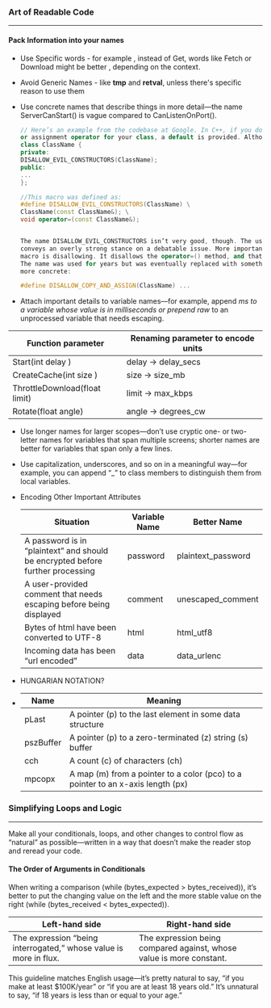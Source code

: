### Art of Readable Code

---

#### Pack Information into your names

- Use Specific words  - for example , instead of Get, words like Fetch or Download might be better , depending on the context.

- Avoid Generic Names - like **tmp** and **retval**, unless there's specific reason to use them

- Use concrete names that describe things in more detail—the name ServerCanStart() is vague compared to CanListenOnPort().

  ```C++
  // Here’s an example from the codebase at Google. In C++, if you don’t define a copy constructor
  or assignment operator for your class, a default is provided. Although handy, these methods can easily lead to memory leaks and other mishaps because they’re executed “behind the scenes” in places you might not have realized. As a result, Google has a convention to disallow these “evil” constructors, using a macro:
  class ClassName {
  private:
  DISALLOW_EVIL_CONSTRUCTORS(ClassName);
  public:
  ...
  };
  
  //This macro was defined as:
  #define DISALLOW_EVIL_CONSTRUCTORS(ClassName) \
  ClassName(const ClassName&); \
  void operator=(const ClassName&);
  
  
  The name DISALLOW_EVIL_CONSTRUCTORS isn’t very good, though. The use of the word “evil”
  conveys an overly strong stance on a debatable issue. More important, it isn’t clear what that
  macro is disallowing. It disallows the operator=() method, and that isn’t even a “constructor”!
  The name was used for years but was eventually replaced with something less provocative and
  more concrete:
  
  #define DISALLOW_COPY_AND_ASSIGN(ClassName) ...
  ```

  

- Attach important details to variable names—for example, append _ms to a variable whose value is in milliseconds or prepend raw_ to an unprocessed variable that needs escaping.

| Function parameter            | Renaming parameter to encode units |
| ----------------------------- | ---------------------------------- |
| Start(int delay )             | delay → delay_secs                 |
| CreateCache(int size )        | size → size_mb                     |
| ThrottleDownload(float limit) | limit → max_kbps                   |
| Rotate(float angle)           | angle → degrees_cw                 |



-  Use longer names for larger scopes—don’t use cryptic one- or two-letter names for variables that span multiple screens; shorter names are better for variables that span only a few lines.

-  Use capitalization, underscores, and so on in a meaningful way—for example, you can append “_” to class members to distinguish them from local variables.

- Encoding Other Important Attributes

  

  | Situation                                                    | Variable Name | Better Name        |
  | ------------------------------------------------------------ | ------------- | ------------------ |
  | A password is in “plaintext” and should be encrypted before further processing | password      | plaintext_password |
  | A user-provided comment that needs escaping before being displayed | comment       | unescaped_comment  |
  | Bytes of html have been converted to UTF-8                   | html          | html_utf8          |
  | Incoming data has been “url encoded”                         | data          | data_urlenc        |

- HUNGARIAN NOTATION?

- | Name      | Meaning                                                      |
  | --------- | ------------------------------------------------------------ |
  | pLast     | A pointer (p) to the last element in some data structure     |
  | pszBuffer | A pointer (p) to a zero-terminated (z) string (s) buffer     |
  | cch       | A count (c) of characters (ch)                               |
  | mpcopx    | A map (m) from a pointer to a color (pco) to a pointer to an x-axis length (px) |



### Simplifying Loops and Logic

---

Make all your conditionals, loops, and other changes to control flow as “natural” as possible—written in a way that doesn’t make the reader stop and reread your code.



#### The Order of Arguments in Conditionals

When writing a comparison (while (bytes_expected > bytes_received)), it’s better to put the changing value on the left and the more stable value on the right (while (bytes_received < bytes_expected)).

| Left-hand side                                               | Right-hand side                                              |
| ------------------------------------------------------------ | ------------------------------------------------------------ |
| The expression “being interrogated,” whose value is more in flux. | The expression being compared against, whose value is more constant. |

This guideline matches English usage—it’s pretty natural to say, “if you make at least $100K/year” or “if you are at least 18 years old.” It’s unnatural to say, “if 18 years is less than or equal to your age.”



